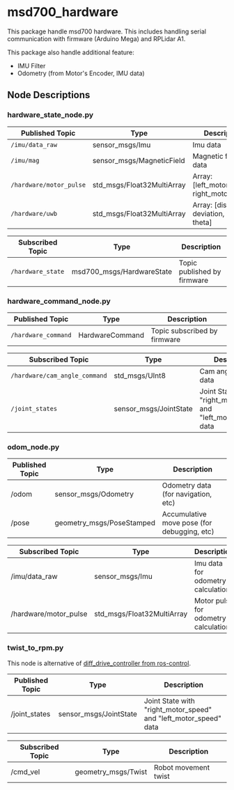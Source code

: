 # msd700_hardware

This package handle msd700 hardware. This includes handling serial communication with firmware (Arduino Mega) and RPLidar A1.

This package also handle additional feature:
- IMU Filter
- Odometry (from Motor's Encoder, IMU data)

## Node Descriptions
### hardware_state_node.py
| Published Topic | Type | Description |
|-|-|-|
| `/imu/data_raw` | sensor_msgs/Imu | Imu data |
| `/imu/mag`  | sensor_msgs/MagneticField | Magnetic field data|
| `/hardware/motor_pulse` | std_msgs/Float32MultiArray | Array: [left_motor_pulse, right_motor_pulse] |
| `/hardware/uwb`  | std_msgs/Float32MultiArray | Array: [dist, deviation, rho, theta] |

| Subscribed Topic | Type | Description | 
|-|-|-|
| `/hardware_state` | msd700_msgs/HardwareState | Topic published by firmware |

### hardware_command_node.py
| Published Topic | Type | Description |
|-|-|-|
| `/hardware_command` | HardwareCommand  | Topic subscribed by firmware |

| Subscribed Topic | Type | Description | 
|-|-|-|
| `/hardware/cam_angle_command`| std_msgs/UInt8 | Cam angle 0-255 data |
| `/joint_states` | sensor_msgs/JointState | Joint State with "right_motor_speed" and "left_motor_speed" data |

### odom_node.py
| Published Topic | Type | Description |
|-|-|-|
| /odom | sensor_msgs/Odometry      | Odometry data (for navigation, etc) |
| /pose | geometry_msgs/PoseStamped | Accumulative move pose (for debugging, etc) |

| Subscribed Topic | Type | Description | 
|-|-|-|
| /imu/data_raw | sensor_msgs/Imu | Imu data for odometry calculation |
| /hardware/motor_pulse | std_msgs/Float32MultiArray | Motor pulse for odometry calculation |

### twist_to_rpm.py
This node is alternative of [diff_drive_controller from ros-control](http://wiki.ros.org/diff_drive_controller).

| Published Topic | Type | Description |
|-|-|-|
| /joint_states | sensor_msgs/JointState | Joint State with "right_motor_speed" and "left_motor_speed" data |

| Subscribed Topic | Type | Description | 
|-|-|-|
| /cmd_vel | geometry_msgs/Twist | Robot movement twist |

